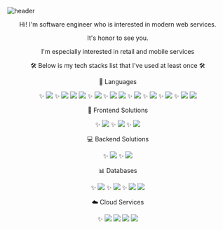 ![header](https://capsule-render.vercel.app/api?type=waving&color=timeGradient&height=200&section=header&text=Hello!%20I%27m%20Potato%F0%9F%A5%94&fontSize=90)

<div align="center">
Hi! I'm software engineer who is interested in modern web services.
  
It's honor to see you.


I'm especially interested in retail and mobile services

🛠 Below is my tech stacks list that I've used at least once 🛠

📔  Languages

<p align="center">
  ✨ <img src="https://img.shields.io/badge/Java-437291?style=flat-square&logo=Java&logoColor=white"/>
  ✨ <img src="https://img.shields.io/badge/Python-3766AB?style=flat-square&logo=Python&logoColor=white"/>
  <img src="https://img.shields.io/badge/C-A8B9CC?style=flat-square&logo=C&logoColor=white"/>
  <img src="https://img.shields.io/badge/C++-00599C?style=flat-square&logo=C++&logoColor=white"/>
  ✨ <img src="https://img.shields.io/badge/C%23-000000?style=flat-square&logo=C%20Sharp&logoColor=white"/>
  ✨ <img src="https://img.shields.io/badge/.NET-512BD4?style=flat&logo=.NET&logoColor=white"/> 
  <img src="https://img.shields.io/badge/Delphi-E62431?style=flat&logo=Delphi&logoColor=white"/> 
  ✨ <img src="https://img.shields.io/badge/JavaScript-FFB13B?style=flat-square&logo=JavaScript&logoColor=white"/>
  ✨ <img src="https://img.shields.io/badge/TypeScript-3178C6?style=flat-square&logo=TypeScript&logoColor=white"/>
  ✨ <img src="https://img.shields.io/badge/CSS-1572B6?style=flat-square&logo=css3&logoColor=white"/>
  ✨ <img src="https://img.shields.io/badge/ReactNative-61DAFB?style=flat-square&logo=React&logoColor=white"/>
  <img src="https://img.shields.io/badge/node.js-43853D?style=flat-square&logo=nodedotjs&logoColor=white"/>
  <br>
 </p>
 
📱 Frontend Solutions
 
 <p align="center">
  ✨ <img src="https://img.shields.io/badge/Android%20Studio-3DDC84?style=flat-square&logo=Android&logoColor=white"/>
  ✨ <img src="https://img.shields.io/badge/Xcode-147EFB?style=flat-square&logo=Xcode&logoColor=white"/>
  ✨ <img src="https://img.shields.io/badge/Visual%20Studio%20Code&007ACC?style=flat-square&logo=Visual%20Studio%20Code&logoColor=white"/>
</p>


💻 Backend Solutions
 
 <p align="center">
  ✨ <img src="https://img.shields.io/badge/Spring-6DB33F?style=flat-square&logo=Spring&logoColor=white"/>
  ✨ <img src="https://img.shields.io/badge/ASP.NET-5E5E5E?style=flat-square&logo=Microsoft&logoColor=white"/>
</p>

📊 Databases

<p align="center">
  ✨ <img src="https://img.shields.io/badge/MySQL-E6B91E?style=flat-square&logo=MySql&logoColor=white"/>
  ✨ <img src="https://img.shields.io/badge/MariaDB-003545?style=flat-square&logo=MariaDB&logoColor=white"/>
  ✨ <img src="https://img.shields.io/badge/MSSQL-CC2927?style=flat-square&logo=Microsoft%20SQL%20Server&logoColor=white"/>
  <img src="https://img.shields.io/badge/PostgreSQL-4169E1?style=flat-square&logo=PostgreSQL&logoColor=white"/>
</p>

☁️ Cloud Services

<p align="center">
  ✨ <img src="https://img.shields.io/badge/AWS-333664?style=flat-square&logo=amazon-aws&logoColor=white"/>
  <img src="https://img.shields.io/badge/Azure-0078D4?style=flat-square&logo=Microsoft%20Azure&logoColor=white"/>
  <img src="https://img.shields.io/badge/Vercel-000000?style=flat-square&logo=Vercel&logoColor=white"/>
  <img src="https://img.shields.io/badge/Heroku-430098?style=flat-square&logo=Heroku&logoColor=white"/>
</p>
</div>

